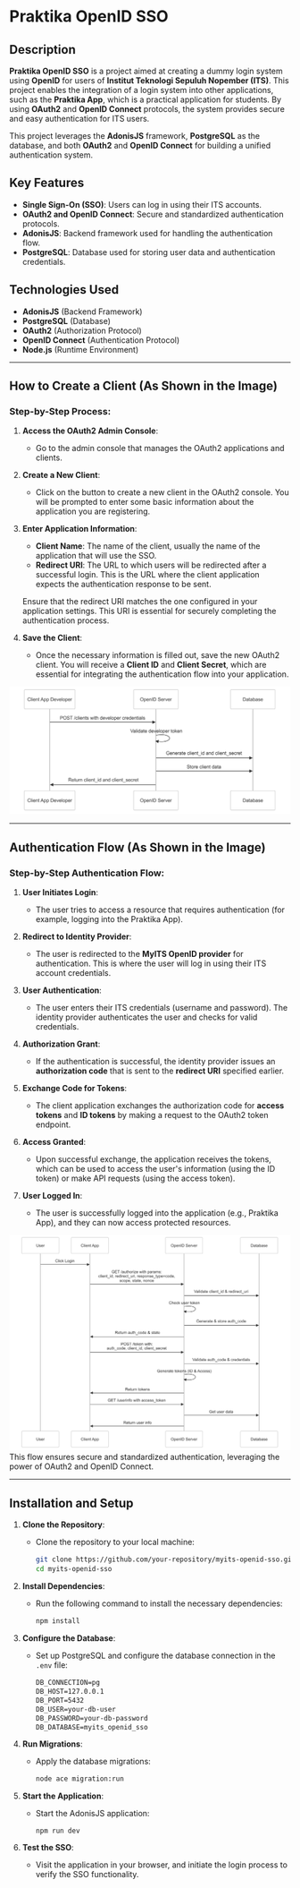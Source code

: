 # Praktika OpenID SSO

## Description

**Praktika OpenID SSO** is a project aimed at creating a dummy login system using **OpenID** for users of **Institut Teknologi Sepuluh Nopember (ITS)**. This project enables the integration of a login system into other applications, such as the **Praktika App**, which is a practical application for students. By using **OAuth2** and **OpenID Connect** protocols, the system provides secure and easy authentication for ITS users.

This project leverages the **AdonisJS** framework, **PostgreSQL** as the database, and both **OAuth2** and **OpenID Connect** for building a unified authentication system.

## Key Features

- **Single Sign-On (SSO)**: Users can log in using their ITS accounts.
- **OAuth2 and OpenID Connect**: Secure and standardized authentication protocols.
- **AdonisJS**: Backend framework used for handling the authentication flow.
- **PostgreSQL**: Database used for storing user data and authentication credentials.

## Technologies Used

- **AdonisJS** (Backend Framework)
- **PostgreSQL** (Database)
- **OAuth2** (Authorization Protocol)
- **OpenID Connect** (Authentication Protocol)
- **Node.js** (Runtime Environment)

---

## How to Create a Client (As Shown in the Image)

### Step-by-Step Process:

1. **Access the OAuth2 Admin Console**:

   - Go to the admin console that manages the OAuth2 applications and clients.

2. **Create a New Client**:

   - Click on the button to create a new client in the OAuth2 console. You will be prompted to enter some basic information about the application you are registering.

3. **Enter Application Information**:

   - **Client Name**: The name of the client, usually the name of the application that will use the SSO.
   - **Redirect URI**: The URL to which users will be redirected after a successful login. This is the URL where the client application expects the authentication response to be sent.

   Ensure that the redirect URI matches the one configured in your application settings. This URI is essential for securely completing the authentication process.

4. **Save the Client**:
   - Once the necessary information is filled out, save the new OAuth2 client. You will receive a **Client ID** and **Client Secret**, which are essential for integrating the authentication flow into your application.

![OAuth2 Client Creation](docs/create_client_flow.png)

---

## Authentication Flow (As Shown in the Image)

### Step-by-Step Authentication Flow:

1. **User Initiates Login**:
   - The user tries to access a resource that requires authentication (for example, logging into the Praktika App).
2. **Redirect to Identity Provider**:

   - The user is redirected to the **MyITS OpenID provider** for authentication. This is where the user will log in using their ITS account credentials.

3. **User Authentication**:

   - The user enters their ITS credentials (username and password). The identity provider authenticates the user and checks for valid credentials.

4. **Authorization Grant**:

   - If the authentication is successful, the identity provider issues an **authorization code** that is sent to the **redirect URI** specified earlier.

5. **Exchange Code for Tokens**:

   - The client application exchanges the authorization code for **access tokens** and **ID tokens** by making a request to the OAuth2 token endpoint.

6. **Access Granted**:

   - Upon successful exchange, the application receives the tokens, which can be used to access the user's information (using the ID token) or make API requests (using the access token).

7. **User Logged In**:
   - The user is successfully logged into the application (e.g., Praktika App), and they can now access protected resources.

![OAuth2 Authentication Flow](docs/openid-auth-flow.png)
This flow ensures secure and standardized authentication, leveraging the power of OAuth2 and OpenID Connect.

---

## Installation and Setup

1. **Clone the Repository**:

   - Clone the repository to your local machine:
     ```bash
     git clone https://github.com/your-repository/myits-openid-sso.git
     cd myits-openid-sso
     ```

2. **Install Dependencies**:

   - Run the following command to install the necessary dependencies:
     ```bash
     npm install
     ```

3. **Configure the Database**:

   - Set up PostgreSQL and configure the database connection in the `.env` file:
     ```env
     DB_CONNECTION=pg
     DB_HOST=127.0.0.1
     DB_PORT=5432
     DB_USER=your-db-user
     DB_PASSWORD=your-db-password
     DB_DATABASE=myits_openid_sso
     ```

4. **Run Migrations**:

   - Apply the database migrations:
     ```bash
     node ace migration:run
     ```

5. **Start the Application**:

   - Start the AdonisJS application:
     ```bash
     npm run dev
     ```

6. **Test the SSO**:
   - Visit the application in your browser, and initiate the login process to verify the SSO functionality.
